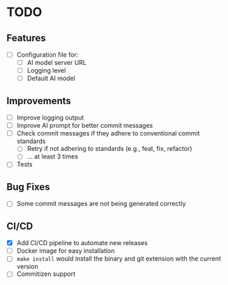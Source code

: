 # TODO

## Features

- [ ] Configuration file for:
  - [ ] AI model server URL
  - [ ] Logging level
  - [ ] Default AI model

## Improvements

- [ ] Improve logging output
- [ ] Improve AI prompt for better commit messages
- [ ] Check commit messages if they adhere to conventional commit standards
  - [ ] Retry if not adhering to standards (e.g., feat, fix, refactor)
  - [ ] ... at least 3 times
- [ ] Tests

## Bug Fixes

- [ ] Some commit messages are not being generated correctly 

## CI/CD

- [X] Add CI/CD pipeline to automate new releases
- [ ] Docker image for easy installation
- [ ] `make install` would install the binary and git extension with the current version
- [ ] Commitizen support
